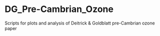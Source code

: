 # DG_Pre-Cambrian_Ozone
Scripts for plots and analysis of Deitrick &amp; Goldblatt pre-Cambrian ozone paper

